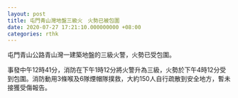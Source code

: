 ```yaml
---
layout: post
title: 屯門青山灣地盤三級火　火勢已被包圍
date: 2020-07-27 17:21:10.000000000 +08:00
categories: rthk
---
```


屯門青山公路青山灣一建築地盤的三級火警，火勢已受包圍。

事發中午12時41分，消防在下午1時12分將火警升為三級，火勢於下午4時12分受到包圍。消防動用3條喉及6隊煙帽隊撲救，大約150人自行疏散到安全地方，暫未接獲受傷報告。
